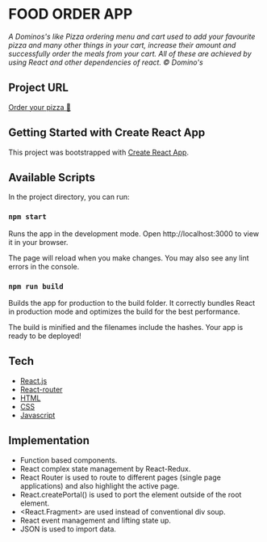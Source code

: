 # FOOD ORDER APP

_A Dominos's like Pizza ordering menu and cart used to add your favourite pizza and many other things in your cart, increase their amount and successfully order the meals from your cart. All of these are achieved by using React and other dependencies of react. © Domino's_

## Project URL

[Order your pizza 🍕](https://pizzaart.netlify.app/)

## Getting Started with Create React App

This project was bootstrapped with [Create React App](https://github.com/facebook/create-react-app).

## Available Scripts

In the project directory, you can run:

### `npm start`

Runs the app in the development mode.
Open http://localhost:3000 to view it in your browser.

The page will reload when you make changes.
You may also see any lint errors in the console.

### `npm run build`

Builds the app for production to the build folder.
It correctly bundles React in production mode and optimizes the build for the best performance.

The build is minified and the filenames include the hashes.
Your app is ready to be deployed!

## Tech

- [React.js](https://reactjs.org/)
- [React-router](https://reactrouter.com/)
- [HTML](https://developer.mozilla.org/en-US/docs/Web/HTML)
- [CSS](https://developer.mozilla.org/en-US/docs/Web/CSS)
- [Javascript](https://developer.mozilla.org/en-US/docs/Web/JavaScript)

## Implementation

- Function based components.
- React complex state management by React-Redux.
- React Router is used to route to different pages (single page applications) and also highlight the active page.
- React.createPortal() is used to port the element outside of the root element.
- <React.Fragment> are used instead of conventional div soup.
- React event management and lifting state up.
- JSON is used to import data.

